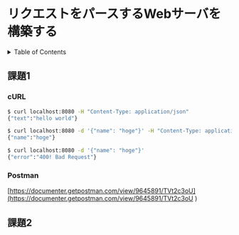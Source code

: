 # リクエストをパースするWebサーバを構築する

<!-- START doctoc generated TOC please keep comment here to allow auto update -->
<!-- DON'T EDIT THIS SECTION, INSTEAD RE-RUN doctoc TO UPDATE -->
<details>
<summary>Table of Contents</summary>

- [課題1](#%E8%AA%B2%E9%A1%8C1)
  - [cURL](#curl)
  - [Postman](#postman)
- [課題2](#%E8%AA%B2%E9%A1%8C2)

</details>
<!-- END doctoc generated TOC please keep comment here to allow auto update -->

## 課題1

### cURL

```bash
$ curl localhost:8080 -H "Content-Type: application/json"
{"text":"hello world"}

$ curl localhost:8080 -d '{"name": "hoge"}' -H "Content-Type: application/json"
{"name":"hoge"}

$ curl localhost:8080 -d '{"name": "hoge"}'
{"error":"400! Bad Request"}
```

### Postman

[https://documenter.getpostman.com/view/9645891/TVt2c3oU](https://documenter.getpostman.com/view/9645891/TVt2c3oU
)

## 課題2

